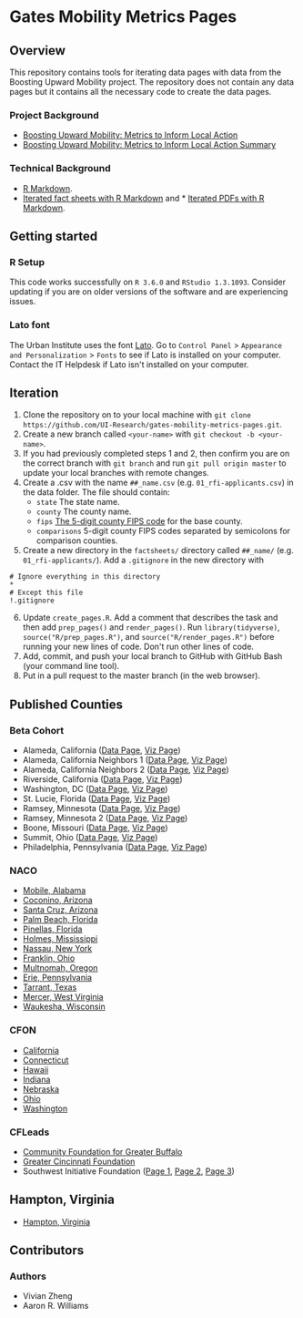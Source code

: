 # Gates Mobility Metrics Pages

## Overview

This repository contains tools for iterating data pages with data from the Boosting Upward Mobility project. The repository does not contain any data pages but it contains all the necessary code to create the data pages. 

### Project Background

* [Boosting Upward Mobility: Metrics to Inform Local Action](https://www.urban.org/research/publication/boosting-upward-mobility-metrics-inform-local-action)
* [Boosting Upward Mobility: Metrics to Inform Local Action Summary](https://www.urban.org/research/publication/boosting-upward-mobility-metrics-inform-local-action-summary)

### Technical Background

* [R Markdown](https://rmarkdown.rstudio.com/). 
* [Iterated fact sheets with R Markdown](https://medium.com/@urban_institute/iterated-fact-sheets-with-r-markdown-d685eb4eafce) and * [Iterated PDFs with R Markdown](https://medium.com/@urban_institute/iterated-pdfs-with-r-markdown-144e2a6d6a1a).

## Getting started

### R Setup

This code works successfully on `R 3.6.0` and `RStudio 1.3.1093`. Consider updating if you are on older versions of the software and are experiencing issues. 

### Lato font

The Urban Institute uses the font [Lato](https://fonts.google.com/specimen/Lato). Go to `Control Panel` > `Appearance and Personalization` > `Fonts` to see if Lato is installed on your computer. Contact the IT Helpdesk if Lato isn't installed on your computer. 

## Iteration

1. Clone the repository on to your local machine with `git clone https://github.com/UI-Research/gates-mobility-metrics-pages.git`.
2. Create a new branch called `<your-name>` with `git checkout -b <your-name>`.
3. If you had previously completed steps 1 and 2, then confirm you are on the correct branch with `git branch` and run `git pull origin master` to update your local branches with remote changes. 
4. Create a .csv with the name `##_name.csv` (e.g. `01_rfi-applicants.csv`) in the data folder. The file should contain:
    * `state` The state name.
    * `county` The county name. 
    * `fips` [The 5-digit county FIPS code](https://www.nrcs.usda.gov/wps/portal/nrcs/detail/national/home/?cid=nrcs143_013697) for the base county. 
    * `comparisons` 5-digit county FIPS codes separated by semicolons for comparison counties. 
5. Create a new directory in the `factsheets/` directory called `##_name/` (e.g. `01_rfi-applicants/`). Add a `.gitignore` in the new directory with 
```
# Ignore everything in this directory
*
# Except this file
!.gitignore
```
6. Update `create_pages.R`. Add a comment that describes the task and then add `prep_pages()` and `render_pages()`. Run `library(tidyverse)`, `source("R/prep_pages.R")`, and `source("R/render_pages.R")` before running your new lines of code. Don't run other lines of code. 
7. Add, commit, and push your local branch to GitHub with GitHub Bash (your command line tool). 
8. Put in a pull request to the master branch (in the web browser).

## Published Counties

### Beta Cohort



* Alameda, California ([Data Page](https://ui-research.github.io/gates-mobility-metrics-pages/factsheets/05_rfi-finalists/06001-Alameda-California_598), [Viz Page](https://ui-research.github.io/gates-mobility-metrics-pages/factsheets/09_rfi-finalists-viz/06001-Alameda-California_598))
* Alameda, California Neighbors 1 ([Data Page](https://ui-research.github.io/gates-mobility-metrics-pages/factsheets/05_rfi-finalists/06001-Alameda-Neighbors-1-California_942), [Viz Page](https://ui-research.github.io/gates-mobility-metrics-pages/factsheets/09_rfi-finalists-viz/06001-Alameda-Neighbors-1-California_942))
* Alameda, California Neighbors 2 ([Data Page](https://ui-research.github.io/gates-mobility-metrics-pages/factsheets/05_rfi-finalists/06001-Alameda-Neighbors-2-California_683), [Viz Page](https://ui-research.github.io/gates-mobility-metrics-pages/factsheets/09_rfi-finalists-viz/06001-Alameda-Neighbors-2-California_683))
* Riverside, California ([Data Page](https://ui-research.github.io/gates-mobility-metrics-pages/factsheets/05_rfi-finalists/06065-Riverside-California_435), [Viz Page](https://ui-research.github.io/gates-mobility-metrics-pages/factsheets/09_rfi-finalists-viz/06065-Riverside-California_435))
* Washington, DC ([Data Page](https://ui-research.github.io/gates-mobility-metrics-pages/factsheets/05_rfi-finalists/11001-District-of-Columbia-District-of-Columbia_202), [Viz Page](https://ui-research.github.io/gates-mobility-metrics-pages/factsheets/09_rfi-finalists-viz/11001-District-of-Columbia-District-of-Columbia_202))
* St. Lucie, Florida ([Data Page](https://ui-research.github.io/gates-mobility-metrics-pages/factsheets/05_rfi-finalists/12111-St-Lucie-Florida_499), [Viz Page](https://ui-research.github.io/gates-mobility-metrics-pages/factsheets/09_rfi-finalists-viz/12111-St-Lucie-Florida_499))
* Ramsey, Minnesota ([Data Page](https://ui-research.github.io/gates-mobility-metrics-pages/factsheets/05_rfi-finalists/27123-Ramsey-Minnesota_522), [Viz Page](https://ui-research.github.io/gates-mobility-metrics-pages/factsheets/09_rfi-finalists-viz/27123-Ramsey-Minnesota_522))
* Ramsey, Minnesota 2 ([Data Page](https://ui-research.github.io/gates-mobility-metrics-pages/factsheets/05_rfi-finalists/27123-Ramsey-Minnesota_523), [Viz Page](https://ui-research.github.io/gates-mobility-metrics-pages/factsheets/09_rfi-finalists-viz/27123-Ramsey-Minnesota_523))
* Boone, Missouri ([Data Page](https://ui-research.github.io/gates-mobility-metrics-pages/factsheets/05_rfi-finalists/29019-Boone-Missouri_159), [Viz Page](https://ui-research.github.io/gates-mobility-metrics-pages/factsheets/09_rfi-finalists-viz/29019-Boone-Missouri_159))
* Summit, Ohio ([Data Page](https://ui-research.github.io/gates-mobility-metrics-pages/factsheets/05_rfi-finalists/39153-County-of-Summit-Ohio-Ohio_279), [Viz Page](https://ui-research.github.io/gates-mobility-metrics-pages/factsheets/09_rfi-finalists-viz/39153-County-of-Summit-Ohio-Ohio_279))
* Philadelphia, Pennsylvania ([Data Page](https://ui-research.github.io/gates-mobility-metrics-pages/factsheets/05_rfi-finalists/42101-Philadelphia-Pennsylvania_711), [Viz Page](https://ui-research.github.io/gates-mobility-metrics-pages/factsheets/09_rfi-finalists-viz/42101-Philadelphia-Pennsylvania_711))

### NACO

* [Mobile, Alabama](https://ui-research.github.io/gates-mobility-metrics-pages/factsheets/06_naco/01097-Mobile-Alabama_499/)
* [Coconino, Arizona](https://ui-research.github.io/gates-mobility-metrics-pages/factsheets/06_naco/04005-Coconino-Arizona_598/)
* [Santa Cruz, Arizona](https://ui-research.github.io/gates-mobility-metrics-pages/factsheets/06_naco/04023-Santa-Cruz-Arizona_711/)
* [Palm Beach, Florida](https://ui-research.github.io/gates-mobility-metrics-pages/factsheets/06_naco/12099-Palm-Beach-Florida_159/)
* [Pinellas, Florida](https://ui-research.github.io/gates-mobility-metrics-pages/factsheets/06_naco/12103-Pinellas-Florida_279/)
* [Holmes, Mississippi](https://ui-research.github.io/gates-mobility-metrics-pages/factsheets/06_naco/28051-Holmes-Mississippi_435/)
* [Nassau, New York](https://ui-research.github.io/gates-mobility-metrics-pages/factsheets/06_naco/36059-Nassau-New-York_522/)
* [Franklin, Ohio](https://ui-research.github.io/gates-mobility-metrics-pages/factsheets/06_naco/39049-Franklin-Ohio_464/)
* [Multnomah, Oregon](https://ui-research.github.io/gates-mobility-metrics-pages/factsheets/06_naco/41051-Multnomah-Oregon_379/)
* [Erie, Pennsylvania](https://ui-research.github.io/gates-mobility-metrics-pages/factsheets/06_naco/42049-Erie-Pennsylvania_654/)
* [Tarrant, Texas](https://ui-research.github.io/gates-mobility-metrics-pages/factsheets/06_naco/48439-Tarrant-Texas_888/)
* [Mercer, West Virginia](https://ui-research.github.io/gates-mobility-metrics-pages/factsheets/06_naco/54055-Mercer-West-Virginia_202/)
* [Waukesha, Wisconsin](https://ui-research.github.io/gates-mobility-metrics-pages/factsheets/06_naco/55133-Waukesha-Wisconsin_356/)

### CFON

* [California](https://ui-research.github.io/gates-mobility-metrics-pages/factsheets/07_cfon/06081-San-Mateo-California_202/)
* [Connecticut](https://ui-research.github.io/gates-mobility-metrics-pages/factsheets/07_cfon/09003-Hartford-Connecticut_279/)
* [Hawaii](https://ui-research.github.io/gates-mobility-metrics-pages/factsheets/07_cfon/15001-Hawaii-Hawaii_499/)
* [Indiana](https://ui-research.github.io/gates-mobility-metrics-pages/factsheets/07_cfon/18097-Marion-Indiana_598/)
* [Nebraska](https://ui-research.github.io/gates-mobility-metrics-pages/factsheets/07_cfon/31109-Lancaster-Nebraska_522/)
* [Ohio](https://ui-research.github.io/gates-mobility-metrics-pages/factsheets/07_cfon/39035-Cuyahoga-Ohio_435/)
* [Washington](https://ui-research.github.io/gates-mobility-metrics-pages/factsheets/07_cfon/53033-King-Washington_159/)

### CFLeads

* [Community Foundation for Greater Buffalo](https://ui-research.github.io/gates-mobility-metrics-pages/factsheets/11_cfleads/36029-Erie-Community-Foundation-for-Greater-Buffalo_102/)
* [Greater Cincinnati Foundation](https://ui-research.github.io/gates-mobility-metrics-pages/factsheets/11_cfleads/39061-Hamilton-Greater-Cincinnati-Foundation_573/)
* Southwest Initiative Foundation ([Page 1](https://ui-research.github.io/gates-mobility-metrics-pages/factsheets/11_cfleads/27011-Big-Stone-Southwest-Initiative-Foundation-1_821/), [Page 2](https://ui-research.github.io/gates-mobility-metrics-pages/factsheets/11_cfleads/27085-McLeod-Southwest-Initiative-Foundation-2_908/), [Page 3](https://ui-research.github.io/gates-mobility-metrics-pages/factsheets/11_cfleads/27151-Swift-Southwest-Initiative-Foundation-3_762/))

## Hampton, Virginia

* [Hampton, Virginia](https://ui-research.github.io/gates-mobility-metrics-pages/factsheets/12_hampton-virginia/51650-Hampton-Virginia_909/)

## Contributors

### Authors

* Vivian Zheng
* Aaron R. Williams
